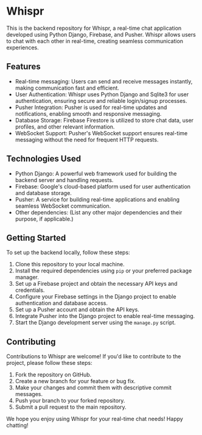# Whispr 

This is the backend repository for Whispr, a real-time chat application developed using Python Django, Firebase, and Pusher. Whispr allows users to chat with each other in real-time, creating seamless communication experiences.

## Features

- Real-time messaging: Users can send and receive messages instantly, making communication fast and efficient.
- User Authentication: Whispr uses Python Django and Sqlite3 for user authentication, ensuring secure and reliable login/signup processes.
- Pusher Integration: Pusher is used for real-time updates and notifications, enabling smooth and responsive messaging.
- Database Storage: Firebase Firestore is utilized to store chat data, user profiles, and other relevant information.
- WebSocket Support: Pusher's WebSocket support ensures real-time messaging without the need for frequent HTTP requests.

## Technologies Used

- Python Django: A powerful web framework used for building the backend server and handling requests.
- Firebase: Google's cloud-based platform used for user authentication and database storage.
- Pusher: A service for building real-time applications and enabling seamless WebSocket communication.
- Other dependencies: (List any other major dependencies and their purpose, if applicable.)

## Getting Started

To set up the backend locally, follow these steps:

1. Clone this repository to your local machine.
2. Install the required dependencies using `pip` or your preferred package manager.
3. Set up a Firebase project and obtain the necessary API keys and credentials.
4. Configure your Firebase settings in the Django project to enable authentication and database access.
5. Set up a Pusher account and obtain the API keys.
6. Integrate Pusher into the Django project to enable real-time messaging.
7. Start the Django development server using the `manage.py` script.

## Contributing

Contributions to Whispr are welcome! If you'd like to contribute to the project, please follow these steps:

1. Fork the repository on GitHub.
2. Create a new branch for your feature or bug fix.
3. Make your changes and commit them with descriptive commit messages.
4. Push your branch to your forked repository.
5. Submit a pull request to the main repository.

We hope you enjoy using Whispr for your real-time chat needs! Happy chatting!
